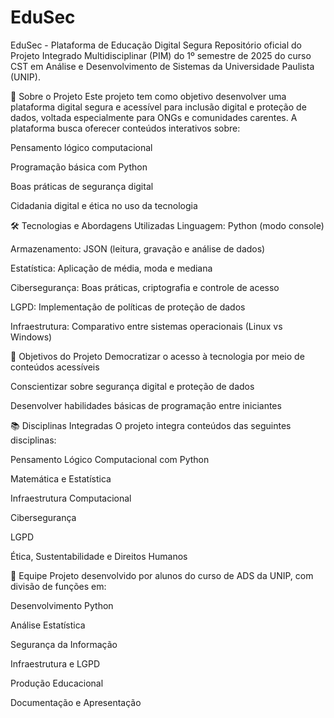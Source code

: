 # EduSec
EduSec - Plataforma de Educação Digital Segura
Repositório oficial do Projeto Integrado Multidisciplinar (PIM) do 1º semestre de 2025 do curso CST em Análise e Desenvolvimento de Sistemas da Universidade Paulista (UNIP).

📌 Sobre o Projeto
Este projeto tem como objetivo desenvolver uma plataforma digital segura e acessível para inclusão digital e proteção de dados, voltada especialmente para ONGs e comunidades carentes. A plataforma busca oferecer conteúdos interativos sobre:

Pensamento lógico computacional

Programação básica com Python

Boas práticas de segurança digital

Cidadania digital e ética no uso da tecnologia

🛠 Tecnologias e Abordagens Utilizadas
Linguagem: Python (modo console)

Armazenamento: JSON (leitura, gravação e análise de dados)

Estatística: Aplicação de média, moda e mediana

Cibersegurança: Boas práticas, criptografia e controle de acesso

LGPD: Implementação de políticas de proteção de dados

Infraestrutura: Comparativo entre sistemas operacionais (Linux vs Windows)

🎯 Objetivos do Projeto
Democratizar o acesso à tecnologia por meio de conteúdos acessíveis

Conscientizar sobre segurança digital e proteção de dados

Desenvolver habilidades básicas de programação entre iniciantes

📚 Disciplinas Integradas
O projeto integra conteúdos das seguintes disciplinas:

Pensamento Lógico Computacional com Python

Matemática e Estatística

Infraestrutura Computacional

Cibersegurança

LGPD

Ética, Sustentabilidade e Direitos Humanos

👥 Equipe
Projeto desenvolvido por alunos do curso de ADS da UNIP, com divisão de funções em:

Desenvolvimento Python

Análise Estatística

Segurança da Informação

Infraestrutura e LGPD

Produção Educacional

Documentação e Apresentação
